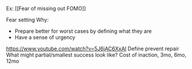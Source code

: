 Ex:
[[Fear of missing out FOMO]]

Fear setting
Why: 
* Prepare better for worst cases by defining what they are
* Have a sense of urgency

https://www.youtube.com/watch?v=5J6jAC6XxAI
Define prevent repair
What might partial/smallest success look like?
Cost of inaction, 3mo, 6mo, 12mo
